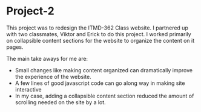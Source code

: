# Project-2

This project was to redesign the ITMD-362 Class website.
I partnered up with two classmates, Viktor and Erick to do this project.
I worked primarily on collapsible content sections for the website to organize the content on it pages.

The main take aways for me are:
- Small changes like making content organized can dramatically improve the experience of the website.
- A few lines of good javascript code can go along way in making site interactive
- In my case, adding a collapsible content section reduced the amount of scrolling needed on the site by a lot.